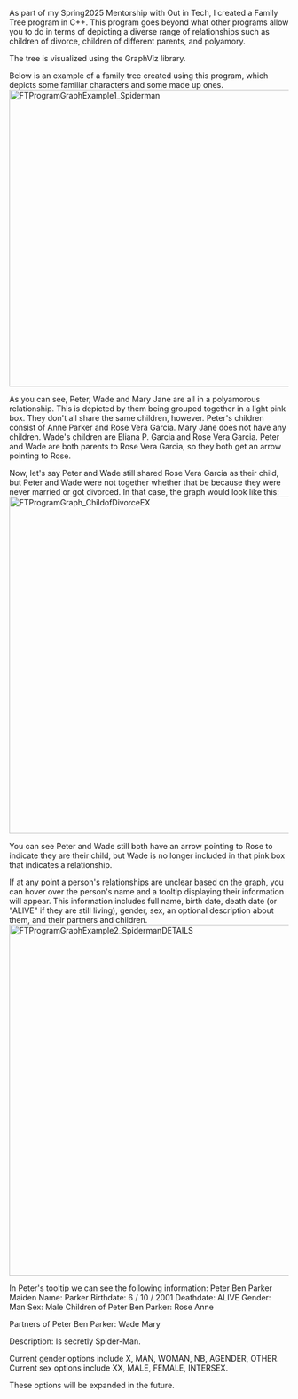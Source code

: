 As part of my Spring2025 Mentorship with Out in Tech, I created a Family Tree program in C++.
This program goes beyond what other programs allow you to do in terms of depicting a diverse range of relationships such as children of divorce, children of different parents, and polyamory.

The tree is visualized using the GraphViz library. 

Below is an example of a family tree created using this program, which depicts some familiar characters and some made up ones.
<img width="525" height="535" alt="FTProgramGraphExample1_Spiderman" src="https://github.com/user-attachments/assets/d4aaf78d-5b5d-487a-931a-f5996b9e8dc9" />

As you can see, Peter, Wade and Mary Jane are all in a polyamorous relationship. This is depicted by them being grouped together in a light pink box. They don't all share the same children, however. Peter's children consist of Anne Parker and Rose Vera Garcia. Mary Jane does not have any children. Wade's children are Eliana P. Garcia and Rose Vera Garcia. Peter and Wade are both parents to Rose Vera Garcia, so they both get an arrow pointing to Rose.

Now, let's say Peter and Wade still shared Rose Vera Garcia as their child, but Peter and Wade were not together whether that be because they were never married or got divorced. In that case, the graph would look like this:
<img width="596" height="607" alt="FTProgramGraph_ChildofDivorceEX" src="https://github.com/user-attachments/assets/435b90dc-c587-430d-91ab-5f3355179087" />

You can see Peter and Wade still both have an arrow pointing to Rose to indicate they are their child, but Wade is no longer included in that pink box that indicates a relationship. 

If at any point a person's relationships are unclear based on the graph, you can hover over the person's name and a tooltip displaying their information will appear. This information includes full name, birth date, death date (or "ALIVE" if they are still living), gender, sex, an optional description about them, and their partners and children.
<img width="625" height="632" alt="FTProgramGraphExample2_SpidermanDETAILS" src="https://github.com/user-attachments/assets/754958a0-aeea-4630-b090-da56560d8175" />

In Peter's tooltip we can see the following information:
  Peter Ben Parker
  Maiden Name: Parker
  Birthdate: 6 / 10 / 2001
  Deathdate: ALIVE
  Gender: Man
  Sex: Male
  Children of Peter Ben Parker:
  Rose
  Anne

  Partners of Peter Ben Parker:
  Wade
  Mary

  Description: Is secretly Spider-Man.

Current gender options include X, MAN, WOMAN, NB, AGENDER, OTHER.
Current sex options include XX, MALE, FEMALE, INTERSEX.

These options will be expanded in the future.

